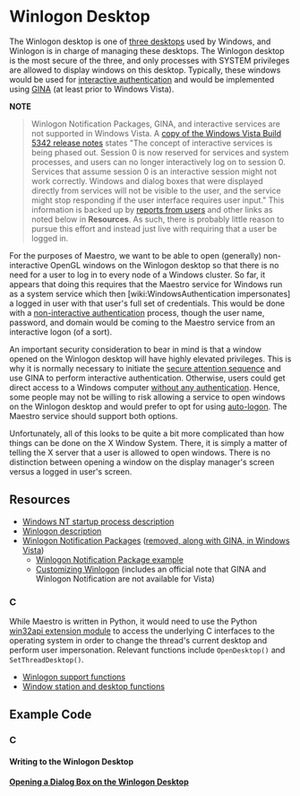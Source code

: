 # Winlogon Desktop #

The Winlogon desktop is one of [three desktops](http://msdn.microsoft.com/library/en-us/secauthn/security/initializing_winlogon.asp) used by Windows, and Winlogon is in charge of managing these desktops. The Winlogon desktop is the most secure of the three, and only processes with SYSTEM privileges are allowed to display windows on this desktop. Typically, these windows would be used for [interactive authentication](http://msdn.microsoft.com/library/en-us/secauthn/security/interactive_authentication.asp) and would be implemented using [GINA](http://msdn.microsoft.com/library/en-us/secauthn/security/gina.asp) (at least prior to Windows Vista).

**NOTE**

> Winlogon Notification Packages, GINA, and interactive services are not supported in Windows Vista. A [copy of the Windows Vista Build 5342 release notes](http://www.win-vista.net/builds/5342/relnotes.htm) states "The concept of interactive services is being phased out. Session 0 is now reserved for services and system processes, and users can no longer interactively log on to session 0. Services that assume session 0 is an interactive session might not work correctly. Windows and dialog boxes that were displayed directly from services will not be visible to the user, and the service might stop responding if the user interface requires user input." This information is backed up by [reports from users](http://groups.google.com/group/microsoft.public.win32.programmer.kernel/browse_thread/thread/4672ce47d79e4c0f/6b1fef519c7086e4) and other links as noted below in **Resources**. As such, there is probably little reason to pursue this effort and instead just live with requiring that a user be logged in.

For the purposes of Maestro, we want to be able to open (generally) non-interactive OpenGL windows on the Winlogon desktop so that there is no need for a user to log in to every node of a Windows cluster. So far, it appears that doing this requires that the Maestro service for Windows run as a system service which then [wiki:WindowsAuthentication impersonates] a logged in user with that user's full set of credentials. This would be done with a [non-interactive authentication](http://msdn.microsoft.com/library/en-us/secauthn/security/noninteractive_authentication.asp) process, though the user name, password, and domain would be coming to the Maestro service from an interactive logon (of a sort).

An important security consideration to bear in mind is that a window opened on the Winlogon desktop will have highly elevated privileges. This is why it is normally necessary to initiate the [secure attention sequence](http://msdn.microsoft.com/library/default.asp?url=/library/en-us/secauthn/security/winlogon.asp) and use GINA to perform interactive authentication. Otherwise, users could get direct access to a Windows computer [without any authentication](http://didierstevens.wordpress.com/tag/hacking/). Hence, some people may not be willing to risk allowing a service to open windows on the Winlogon desktop and would prefer to opt for using [auto-logon](http://www.google.com/search?sourceid=navclient-ff&ie=UTF-8&rls=GGGL,GGGL:2006-22,GGGL:en&q=windows+auto+logon). The Maestro service should support both options.

Unfortunately, all of this looks to be quite a bit more complicated than how things can be done on the X Window System. There, it is simply a matter of telling the X server that a user is allowed to open windows. There is no distinction between opening a window on the display manager's screen versus a logged in user's screen.

## Resources ##

  * [Windows NT startup process description](http://en.wikipedia.org/wiki/Windows_NT_Startup_Process)
  * [Winlogon description](http://en.wikipedia.org/wiki/Winlogon)
  * [Winlogon Notification Packages](http://msdn.microsoft.com/library/default.asp?url=/library/en-us/secauthn/security/registering_a_winlogon_notification_package.asp) ([removed, along with GINA, in Windows Vista](http://gildude.blogspot.com/2005/08/logons-long-gone.html))
    * [Winlogon Notification Package example](http://www.codeproject.com/system/winlogon_notification_package.asp)
    * [Customizing Winlogon](http://windowssdk.msdn.microsoft.com/en-us/library/ms718243.aspx) (includes an official note that GINA and Winlogon Notification are not available for Vista)

### C ###

While Maestro is written in Python, it would need to use the Python [win32api extension module](http://sourceforge.net/projects/pywin32/) to access the underlying C interfaces to the operating system in order to change the thread's current desktop and perform user impersonation. Relevant functions include `OpenDesktop()` and `SetThreadDesktop()`.

  * [Winlogon support functions](http://msdn.microsoft.com/library/en-us/secauthn/security/authentication_functions.asp?FRAME=true#winlogon_support_functions)
  * [Window station and desktop functions](http://msdn.microsoft.com/library/default.asp?url=/library/en-us/dllproc/base/window_station_and_desktop_functions.asp)

## Example Code ##

### C ###

#### Writing to the Winlogon Desktop ####

**[Opening a Dialog Box on the Winlogon Desktop](http://groups.google.com/group/microsoft.public.win32.programmer.kernel/browse_thread/thread/0eba607cd0c6a056?hl=en)**